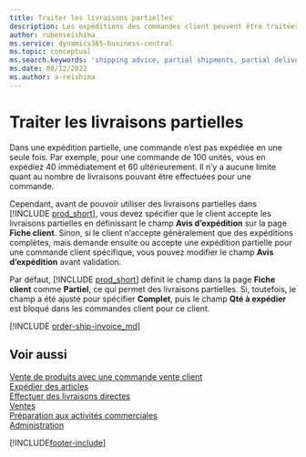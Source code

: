 ```yaml
---
title: Traiter les livraisons partielles
description: Les expéditions des commandes client peuvent être traitées dans Business Central avec des expéditions partielles à l’aide des champs Avis d’expédition et Quantité à expédier.
author: rubenseishima
ms.service: dynamics365-business-central
ms.topic: conceptual
ms.search.keywords: 'shipping advice, partial shipments, partial deliveries, trade, customer sales order'
ms.date: 08/12/2022
ms.author: a-reishima
---
```

# <a name="process-partial-shipments"></a>Traiter les livraisons partielles

Dans une expédition partielle, une commande n’est pas expédiée en une seule fois. Par exemple, pour une commande de 100 unités, vous en expédiez 40 immédiatement et 60 ultérieurement. Il n’y a aucune limite quant au nombre de livraisons pouvant être effectuées pour une commande.

Cependant, avant de pouvoir utiliser des livraisons partielles dans [!INCLUDE [prod_short](includes/prod_short.md)], vous devez spécifier que le client accepte les livraisons partielles en définissant le champ **Avis d’expédition** sur la page **Fiche client**. Sinon, si le client n’accepte généralement que des expéditions complètes, mais demande ensuite ou accepte une expédition partielle pour une commande client spécifique, vous pouvez modifier le champ **Avis d’expédition** avant validation.

Par défaut, [!INCLUDE [prod_short](includes/prod_short.md)] définit le champ dans la page **Fiche client** comme **Partiel**, ce qui permet des livraisons partielles. Si, toutefois, le champ a été ajusté pour spécifier **Complet**, puis le champ **Qté à expédier** est bloqué dans les commandes client pour ce client.

[!INCLUDE [order-ship-invoice_md](includes/order-ship-invoice.md)]

## <a name="see-also"></a>Voir aussi

[Vente de produits avec une commande vente client](sales-how-sell-products.md)  
[Expédier des articles](warehouse-how-ship-items.md)  
[Effectuer des livraisons directes](sales-how-drop-shipment.md)  
[Ventes](sales-manage-sales.md)  
[Préparation aux activités commerciales](ui-get-ready-business.md)  
[Administration](admin-setup-and-administration.md)  

[!INCLUDE[footer-include](includes/footer-banner.md)]
